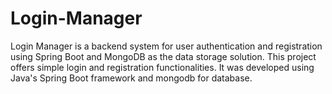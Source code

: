 # Login-Manager
Login Manager is a backend system for user authentication and registration using Spring Boot and MongoDB as the data storage solution. 
This project offers simple login and registration functionalities. It was developed using Java's Spring Boot framework and mongodb for database.
